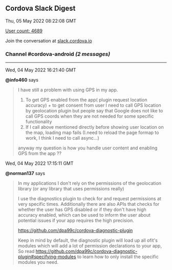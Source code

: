 ## Cordova Slack Digest
Thu, 05 May 2022 08:22:08 GMT

[User count: 4689](https://cordova.slack.com/)


Join the conversation at [slack.cordova.io](http://slack.cordova.io/)

### __Channel #cordova-android__ _(2 messages)_
---

Wed, 04 May 2022 16:21:40 GMT

__@info460__ says 
> I have still a problem with using GPS in my app.
> 1. To get GPS enabled from the app( plugin request location accuracy) + to get consent from user I need to call GPS location by geolocation plugin but people say that Google does not like to call GPS coords when they are not needed for some specific functionality
> 2. If I call above mentioned directly before showing user location on the map, loading map fails (I.need to reload the page formap to work, I think I need to call async...)
> 
> anyway my question is how you handle user content and enabling GPS from the app ??
> 

Wed, 04 May 2022 17:15:11 GMT

__@norman137__ says 
> In my applications I don't rely on the permissions of the geolocation library (or any library that uses permissions really)
> 
> I use the diagnostics plugin to check for and request permissions at very specific times. Additionally there are also APIs that checks for whether the user has GPS disabled or if they don't have high accuracy enabled, which can be used to inform the user about potential issues if your app requires the high precision.
> 
> <https://github.com/dpa99c/cordova-diagnostic-plugin>
> 
> Keep in mind by default, the diagnostic plugin will load up all ofit's modules which will add a lot of permission declarations to your app, So read <https://github.com/dpa99c/cordova-diagnostic-plugin#specifying-modules> to learn how to only install the specific modules you need.
> 
